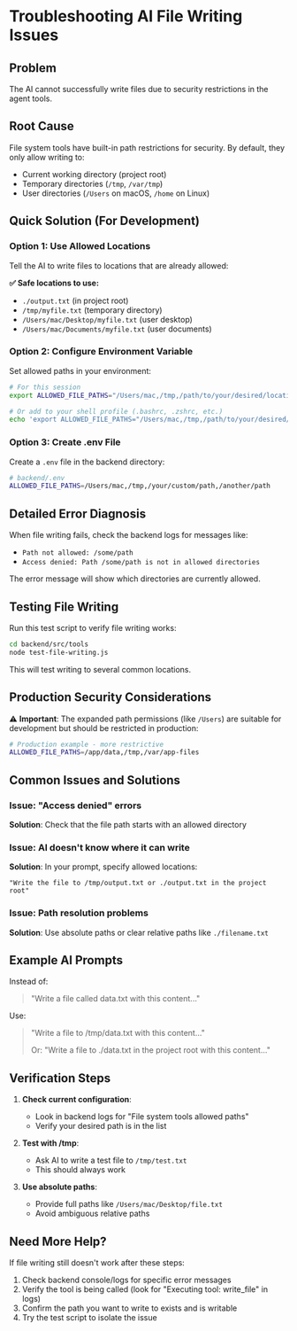 # Troubleshooting AI File Writing Issues

## Problem
The AI cannot successfully write files due to security restrictions in the agent tools.

## Root Cause
File system tools have built-in path restrictions for security. By default, they only allow writing to:
- Current working directory (project root)
- Temporary directories (`/tmp`, `/var/tmp`)  
- User directories (`/Users` on macOS, `/home` on Linux)

## Quick Solution (For Development)

### Option 1: Use Allowed Locations
Tell the AI to write files to locations that are already allowed:

**✅ Safe locations to use:**
- `./output.txt` (in project root)
- `/tmp/myfile.txt` (temporary directory)
- `/Users/mac/Desktop/myfile.txt` (user desktop)
- `/Users/mac/Documents/myfile.txt` (user documents)

### Option 2: Configure Environment Variable
Set allowed paths in your environment:

```bash
# For this session
export ALLOWED_FILE_PATHS="/Users/mac,/tmp,/path/to/your/desired/location"

# Or add to your shell profile (.bashrc, .zshrc, etc.)
echo 'export ALLOWED_FILE_PATHS="/Users/mac,/tmp,/path/to/your/desired/location"' >> ~/.zshrc
```

### Option 3: Create .env File
Create a `.env` file in the backend directory:

```bash
# backend/.env
ALLOWED_FILE_PATHS=/Users/mac,/tmp,/your/custom/path,/another/path
```

## Detailed Error Diagnosis

When file writing fails, check the backend logs for messages like:
- `Path not allowed: /some/path`
- `Access denied: Path /some/path is not in allowed directories`

The error message will show which directories are currently allowed.

## Testing File Writing

Run this test script to verify file writing works:

```bash
cd backend/src/tools
node test-file-writing.js
```

This will test writing to several common locations.

## Production Security Considerations

⚠️ **Important**: The expanded path permissions (like `/Users`) are suitable for development but should be restricted in production:

```bash
# Production example - more restrictive
ALLOWED_FILE_PATHS=/app/data,/tmp,/var/app-files
```

## Common Issues and Solutions

### Issue: "Access denied" errors
**Solution**: Check that the file path starts with an allowed directory

### Issue: AI doesn't know where it can write
**Solution**: In your prompt, specify allowed locations:
```
"Write the file to /tmp/output.txt or ./output.txt in the project root"
```

### Issue: Path resolution problems
**Solution**: Use absolute paths or clear relative paths like `./filename.txt`

## Example AI Prompts

Instead of:
> "Write a file called data.txt with this content..."

Use:
> "Write a file to /tmp/data.txt with this content..." 
> 
> Or: "Write a file to ./data.txt in the project root with this content..."

## Verification Steps

1. **Check current configuration**:
   - Look in backend logs for "File system tools allowed paths"
   - Verify your desired path is in the list

2. **Test with /tmp**:
   - Ask AI to write a test file to `/tmp/test.txt`
   - This should always work

3. **Use absolute paths**:
   - Provide full paths like `/Users/mac/Desktop/file.txt`
   - Avoid ambiguous relative paths

## Need More Help?

If file writing still doesn't work after these steps:

1. Check backend console/logs for specific error messages
2. Verify the tool is being called (look for "Executing tool: write_file" in logs)
3. Confirm the path you want to write to exists and is writable
4. Try the test script to isolate the issue